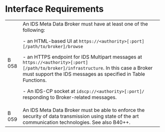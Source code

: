 # Interface Requirements
| | |
| --- | --- |
| B 058 | An IDS Meta Data Broker must have at least one of the following:<p> - an HTML-based UI at `https://<authority>[:port][/path/to/broker]/browse` <p> - an HTTPS endpoint for IDS Multipart messages at `https://<authority>[:port][/path/to/broker]/infrastructure`. In this case a Broker must support the IDS messages as specified in Table Functions.<p> - An IDS-CP socket at `idscp://<authority>[:port]/` responding to Broker-related messages. |
| B 059 | An IDS Meta Data Broker must be able to enforce the security of data transmission using state of the art communication technologies. See also B40++. |
  
